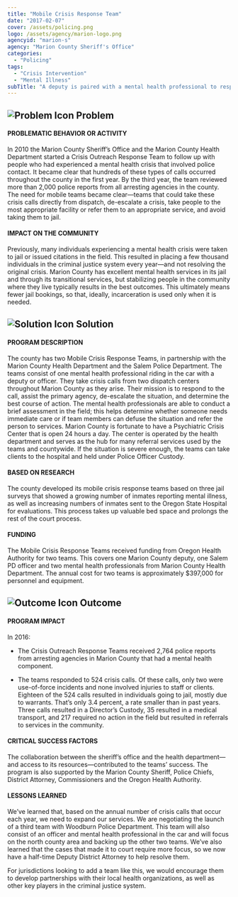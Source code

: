 ```yaml
---
title: "Mobile Crisis Response Team"
date: "2017-02-07"
cover: /assets/policing.png
logo: /assets/agency/marion-logo.png
agencyid: "marion-s"
agency: "Marion County Sheriff's Office"
categories:
  - "Policing"
tags:
  - "Crisis Intervention"
  - "Mental Illness"
subTitle: "A deputy is paired with a mental health professional to respond to calls involving people in crisis to attempt to de-escalate the situation and refer to any needed services."
---
```


## ![Problem Icon](https://github.com/google/material-design-icons/raw/master/alert/1x_web/ic_error_outline_black_48dp.png "Problem") Problem

#### PROBLEMATIC BEHAVIOR OR ACTIVITY

In 2010 the Marion County Sheriff’s Office and the Marion County Health Department started a Crisis Outreach Response Team to follow up with people who had experienced a mental health crisis that involved police contact. It became clear that hundreds of these types of calls occurred throughout the county in the first year. By the third year, the team reviewed more than 2,000 police reports from all arresting agencies in the county. The need for mobile teams became clear—teams that could take these crisis calls directly from dispatch, de-escalate a crisis, take people to the most appropriate facility or refer them to an appropriate service, and avoid taking them to jail.

#### IMPACT ON THE COMMUNITY

Previously, many individuals experiencing a mental health crisis were taken to jail or issued citations in the field. This resulted in placing a few thousand individuals in the criminal justice system every year—and not resolving the original crisis. Marion County has excellent mental health services in its jail and through its transitional services, but stabilizing people in the community where they live typically results in the best outcomes. This ultimately means fewer jail bookings, so that, ideally, incarceration is used only when it is needed.

## ![Solution Icon](https://github.com/google/material-design-icons/raw/master/action/1x_web/ic_lightbulb_outline_black_48dp.png "Solution") Solution

#### PROGRAM DESCRIPTION

The county has two Mobile Crisis Response Teams, in partnership with the Marion County Health Department and the Salem Police Department. The teams consist of one mental health professional riding in the car with a deputy or officer. They take crisis calls from two dispatch centers throughout Marion County as they arise. Their mission is to respond to the call, assist the primary agency, de-escalate the situation, and determine the best course of action. The mental health professionals are able to conduct a brief assessment in the field; this helps determine whether someone needs immediate care or if team members can defuse the situation and refer the person to services. Marion County is fortunate to have a Psychiatric Crisis Center that is open 24 hours a day. The center is operated by the health department and serves as the hub for many referral services used by the teams and countywide. If the situation is severe enough, the teams can take clients to the hospital and held under Police Officer Custody.

#### BASED ON RESEARCH

The county developed its mobile crisis response teams based on three jail surveys that showed a growing number of inmates reporting mental illness, as well as increasing numbers of inmates sent to the Oregon State Hospital for evaluations. This process takes up valuable bed space and prolongs the rest of the court process.

#### FUNDING

The Mobile Crisis Response Teams received funding from Oregon Health Authority for two teams. This covers one Marion County deputy, one Salem PD officer and two mental health professionals from Marion County Health Department. The annual cost for two teams is approximately $397,000 for personnel and equipment.

## ![Outcome Icon](https://github.com/google/material-design-icons/raw/master/action/1x_web/ic_view_list_black_48dp.png "Outcome") Outcome

#### PROGRAM IMPACT

In 2016:

* The Crisis Outreach Response Teams received 2,764 police reports from arresting agencies in Marion County that had a mental health component.

* The teams responded to 524 crisis calls. Of these calls, only two were use-of-force incidents and none involved injuries to staff or clients. Eighteen of the 524 calls resulted in individuals going to jail, mostly due to warrants. That’s only 3.4 percent, a rate smaller than in past years. Three calls resulted in a Director’s Custody, 35 resulted in a medical transport, and 217 required no action in the field but resulted in referrals to services in the community.

#### CRITICAL SUCCESS FACTORS

The collaboration between the sheriff’s office and the health department—and access to its resources—contributed to the teams’ success. The program is also supported by the Marion County Sheriff, Police Chiefs, District Attorney, Commissioners and the Oregon Health Authority.

#### LESSONS LEARNED

We’ve learned that, based on the annual number of crisis calls that occur each year, we need to expand our services. We are negotiating the launch of a third team with Woodburn Police Department. This team will also consist of an officer and mental health professional in the car and will focus on the north county area and backing up the other two teams. We’ve also learned that the cases that made it to court require more focus, so we now have a half-time Deputy District Attorney to help resolve them.

For jurisdictions looking to add a team like this, we would encourage them to develop partnerships with their local health organizations, as well as other key players in the criminal justice system.
